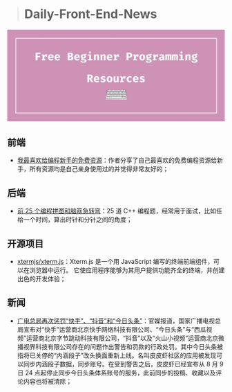 > # Daily-Front-End-News

[![cover][img]][link]

[img]: https://github.com/fengshangwuqi/Daily-Front-End-News/blob/master/history/2018/08/15/my-favorite-free-resources-for-new-programmers-bia.jpg "我最喜欢给编程新手的免费资源"
[link]: https://dev.to/aspittel/my-favorite-free-resources-for-new-programmers-bia

## 前端

- [我最喜欢给编程新手的免费资源](https://dev.to/aspittel/my-favorite-free-resources-for-new-programmers-bia)：作者分享了自己最喜欢的免费编程资源给新手，所有资源均是自己亲身使用过的并觉得非常友好的；

## 后端

- [前 25 个编程拼图和脑筋急转弯](https://techiedelight.quora.com/Top-25-Programming-Puzzles-and-Brain-Teasers)：25 道 C++ 编程题，经常用于面试，比如任给一个时间，算出时针和分针之间的角度；

## 开源项目

- [xtermjs/xterm.js](https://github.com/xtermjs/xterm.js)：Xterm.js 是一个用 JavaScript 编写的终端前端组件，可以在浏览器中运行。 它使应用程序能够为其用户提供功能齐全的终端，并创建出色的开发体验；

## 新闻

- [广电总局再次惩罚“快手”、“抖音”和“今日头条”](https://www.solidot.org/story?sid=57581)：官媒报道，国家广播电视总局宣布对“快手”运营商北京快手网络科技有限公司、“今日头条”与“西瓜视频”运营商北京字节跳动科技有限公司，“抖音”以及“火山小视频”运营商北京微播视界科技有限公司存在的问题作出警告和罚款的行政处罚。其中今日头条被指将已关停的“内涵段子”改头换面重新上线。名叫皮皮虾社区的应用被发现可以同步内涵段子数据，同步账号。在受到警告之后，皮皮虾已经宣布从 8 月 9 日 24 点起停止同步今日头条体系账号的服务，此前同步的投稿、收藏以及评论内容也将被清除；
